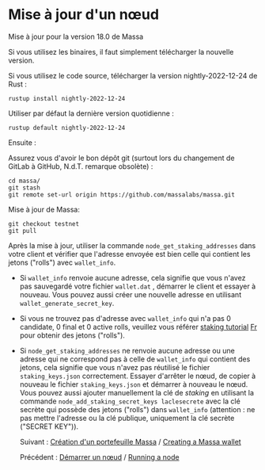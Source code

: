 # Mise à jour d'un nœud

Mise à jour pour la version 18.0 de Massa

Si vous utilisez les binaires, il faut simplement télécharger la nouvelle version.

Si vous utilisez le code source, télécharger la version nightly-2022-12-24 de Rust :

    rustup install nightly-2022-12-24

Utiliser par défaut la dernière version quotidienne :

    rustup default nightly-2022-12-24

Ensuite :

Assurez vous d'avoir le bon dépôt git (surtout lors du changement de GitLab à GitHub, N.d.T. remarque obsolète) :

    cd massa/
    git stash
    git remote set-url origin https://github.com/massalabs/massa.git

Mise à jour de Massa:

    git checkout testnet
    git pull

Après la mise à jour, utiliser la commande `node_get_staking_addresses` dans votre client et vérifier que l'adresse envoyée est bien celle qui contient les jetons ("rolls") avec `wallet_info`.

- Si `wallet_info` renvoie aucune adresse, cela signifie que vous n'avez pas sauvegardé votre fichier `wallet.dat` , démarrer le client et essayer à nouveau. Vous pouvez aussi créer une nouvelle adresse en utilisant  `wallet_generate_secret_key`.

- Si vous ne trouvez pas d'adresse avec `wallet_info` qui n'a pas 0 candidate, 0 final et 0 active rolls, veuillez vous référer [staking tutorial](https://massa.readthedocs.io/en/latest/testnet/staking.html) [Fr](./Staking.md) pour obtenir des jetons ("rolls").

- Si `node_get_staking_addresses` ne renvoie aucune adresse ou une adresse qui ne correspond pas à celle de `wallet_info` qui contient des jetons, cela signifie que vous n'avez pas réutilisé le fichier `staking_keys.json` correctement. Essayer d'arrêter le nœud, de copier à nouveau le fichier `staking_keys.json` et démarrer à nouveau le nœud. Vous pouvez aussi ajouter manuellement la clé de *staking* en utilisant la commande `node_add_staking_secret_keys laclesecrete` avec la clé secrète qui possède des jetons ("rolls") dans `wallet_info` (attention : ne pas mettre l'adresse ou la clé publique, uniquement la clé secrète ("SECRET KEY")).
  
  Suivant : [Création d'un portefeuille Massa](./Creating_a_massa_wallet.md) / [Creating a Massa wallet](https://docs.massa.net/en/latest/testnet/wallet.html)
  
  Précédent : [Démarrer un nœud](./Running_a_node.md) / [Running a node](https://docs.massa.net/en/latest/testnet/running.html)
